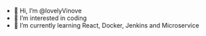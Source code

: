 - 👋 Hi, I’m @lovelyVinove
- 👀 I’m interested in coding
- 🌱 I’m currently learning React, Docker, Jenkins and Microservice

<!---
lovelyVinove/lovelyVinove is a ✨ special ✨ repository because its `README.md` (this file) appears on your GitHub profile.
You can click the Preview link to take a look at your changes.
--->
